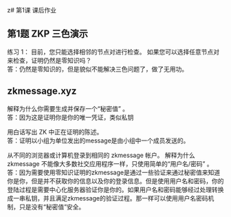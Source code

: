z# 第1课 课后作业

## 第1题 ZKP 三色演示

练习 1： 目前，您只能选择相邻的节点对进行检查。 如果您可以选择任意节点对来检查，证明仍然是零知识吗？  
答：仍然是零知识的，但是貌似不能解决三色问题了，做了无用功。

## zkmessage.xyz

解释为什么你需要生成并保存一个“秘密值” 。  
答：因为这是证明你是你的唯一凭证，类似私钥  

用白话写出 ZK 中正在证明的陈述。  
答：证明以小组为单位发出的message是由小组中一个成员发送的。  

从不同的浏览器或计算机登录到相同的 zkmessage 帐户。 解释为什么 zkmessage 不能像大多数社交应用程序一样，只使用简单的“用户名/密码” 。  
答：因为需要使用零知识证明的zkmessage是通过一些验证来通过秘密值来知道你是你，但是并不获取你的信息以及你的登录信息。但是使用用户名和密码，你的登陆过程是需要中心化服务器验证你是你的。如果用户名和密码能够经过处理转换成一串私钥，并且满足zkmessage的验证过程。那一样可以使用用户名密码机制，只是没有“秘密值”安全。
